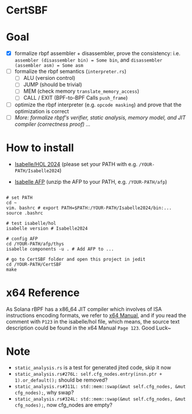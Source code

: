 # CertSBF

# Goal
- [x] formalize rbpf assembler + disassembler, prove the consistency: i.e. `assembler (disassembler bin) = Some bin`, and `disassembler (assembler asm) = Some asm`
- [ ] formalize the rbpf semantics (`interpreter.rs`)
  - [ ] ALU (version control)
  - [ ] JUMP (should be trivial)
  - [ ] MEM (check memory `translate_memory_access`)
  - [ ] CALL / EXIT (BPF-to-BPF Calls `push_frame`)
- [ ] optimize the rbpf interpreter (e.g. `opcode masking`) and prove that the optimization is correct
- [ ] _More: formalize rbpf's verifier, static analysis, memory model, and JIT compiler (correctness proof) ..._

# How to install
- [Isabelle/HOL 2024](https://isabelle.in.tum.de/) (please set your PATH with e.g. `/YOUR-PATH/Isabelle2024`)

- [Isabelle AFP](https://www.isa-afp.org/download/) (unzip the AFP to your PATH, e.g. `/YOUR-PATH/afp`)

```shell

# set PATH 
cd ~
vim. bashrc # export PATH=$PATH:/YOUR-PATH/Isabelle2024/bin:...
source .bashrc

# test isabelle/hol
isabelle version # Isabelle2024

# config AFP
cd /YOUR-PATH/afp/thys
isabelle components -u . # Add AFP to ...

# go to CertSBF folder and open this project in jedit
cd /YOUR-PATH/CertSBF
make
```

# x64 Reference
As Solana rBPF has a x86_64 JIT compiler which involves of ISA instructions encoding formats, we refer to [x64 Manual](https://cdrdv2.intel.com/v1/dl/getContent/671200), and if you read the comment with `P123` in the isabelle/hol file, which means, the source text description could be found in the x64 Manual `Page 123`. Good Luck~


# Note
- `static_analysis.rs` is a test for generated jited code, skip it now
- `static_analysis.rs#276L: self.cfg_nodes.entry(insn.ptr + 1).or_default();` should be removed?
- `static_analysis.rs#311L: std::mem::swap(&mut self.cfg_nodes, &mut cfg_nodes);`, why swap?
- `static_analysis.rs#324L: std::mem::swap(&mut self.cfg_nodes, &mut cfg_nodes);`, now cfg_nodes are empty?
